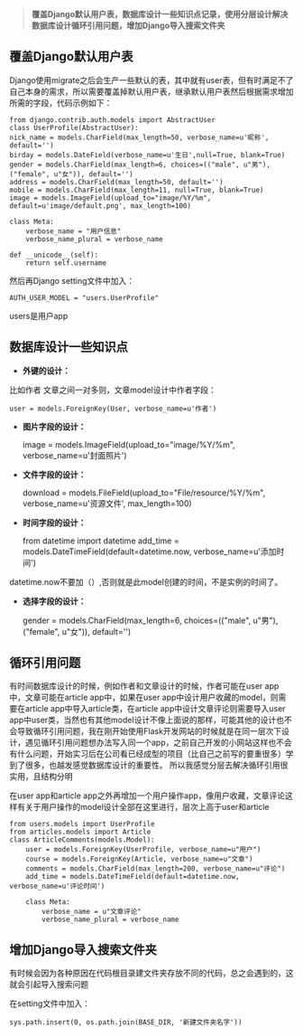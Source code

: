 > **覆盖Django默认用户表，数据库设计一些知识点记录，使用分层设计解决数据库设计循环引用问题，增加Django导入搜索文件夹**

## 覆盖Django默认用户表

Django使用migrate之后会生产一些默认的表，其中就有user表，但有时满足不了自己本身的需求，所以需要覆盖掉默认用户表，继承默认用户表然后根据需求增加所需的字段，代码示例如下：

	from django.contrib.auth.models import AbstractUser
	class UserProfile(AbstractUser):
    nick_name = models.CharField(max_length=50, verbose_name=u'昵称', default='')
    birday = models.DateField(verbose_name=u'生日',null=True, blank=True)
    gender = models.CharField(max_length=6, choices=(("male", u"男"), ("female", u"女")), default='')
    address = models.CharField(max_length=50, default='')
    mobile = models.CharField(max_length=11, null=True, blank=True)
    image = models.ImageField(upload_to="image/%Y/%m", default=u'image/default.png', max_length=100)

    class Meta:
        verbose_name = "用户信息"
        verbose_name_plural = verbose_name

    def __unicode__(self):
        return self.username
		

然后再Django setting文件中加入：

	AUTH_USER_MODEL = "users.UserProfile"

users是用户app


## 数据库设计一些知识点

* **外键的设计：**

比如作者 文章之间一对多则，文章model设计中作者字段：

	user = models.ForeignKey(User, verbose_name=u'作者')
	
* **图片字段的设计：**

	
	image = models.ImageField(upload_to="image/%Y/%m", verbose_name=u'封面照片')
	
* **文件字段的设计：**


	download = models.FileField(upload_to="File/resource/%Y/%m", verbose_name=u'资源文件', max_length=100)

* **时间字段的设计：**


	from datetime import datetime
	add_time = models.DateTimeField(default=datetime.now, verbose_name=u'添加时间')

datetime.now不要加（）,否则就是此model创建的时间，不是实例的时间了。

* **选择字段的设计：**


	gender = models.CharField(max_length=6, choices=(("male", u"男"), ("female", u"女")), default='')

## 循环引用问题

有时间数据库设计的时候，例如作者和文章设计的时候，作者可能在user app中，文章可能在article app中，如果在user app中设计用户收藏的model，则需要在article app中导入article类，在article app中设计文章评论则需要导入user app中user类，当然也有其他model设计不像上面说的那样，可能其他的设计也不会导致循环引用问题，我在刚开始使用Flask开发网站的时候就是在同一层次下设计，遇见循环引用问题想办法写入同一个app，之前自己开发的小网站这样也不会有什么问题，开始实习后在公司看已经成型的项目（比自己之前写的要重很多）学到了很多，也越发感觉数据库设计的重要性。  所以我感觉分层去解决循环引用很实用，且结构分明

在user app和article app之外再增加一个用户操作app，像用户收藏，文章评论这样有关于用户操作的model设计全部在这里进行，层次上高于user和article

	from users.models import UserProfile
	from articles.models import Article
	class ArticleComments(models.Model):
		user = models.ForeignKey(UserProfile, verbose_name=u"用户")
		course = models.ForeignKey(Article, verbose_name=u"文章")
		comments = models.CharField(max_length=200, verbose_name=u"评论")
		add_time = models.DateTimeField(default=datetime.now, verbose_name=u'评论时间')

		class Meta:
			verbose_name = u"文章评论"
			verbose_name_plural = verbose_name
			

## 增加Django导入搜索文件夹

有时候会因为各种原因在代码根目录建文件夹存放不同的代码，总之会遇到的，这就会引起导入搜索问题

在setting文件中加入：

	sys.path.insert(0, os.path.join(BASE_DIR, '新建文件夹名字'))

